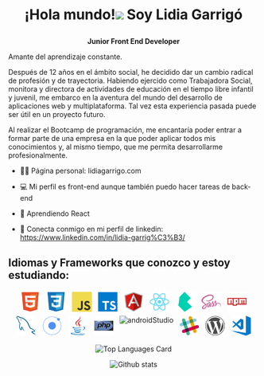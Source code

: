 # <p align=center> ¡Hola mundo!<img src="https://raw.githubusercontent.com/MartinHeinz/MartinHeinz/master/wave.gif" width="30px"> Soy Lidia Garrigó </p>
**<p align=center> Junior Front End Developer </p>**


Amante del aprendizaje constante.

Después de 12 años en el ámbito social, he decidido dar un cambio radical de profesión y de trayectoria. Habiendo ejercido como Trabajadora Social, monitora y directora de actividades de educación en el tiempo libre infantil y juvenil, me embarco en la aventura del mundo del desarrollo de aplicaciones web y multiplataforma. Tal vez esta experiencia pasada puede ser útil en un proyecto futuro.

Al realizar el Bootcamp de programación, me encantaría poder entrar a formar parte de una empresa en la que poder aplicar todos mis conocimientos y, al mismo tiempo, que me permita desarrollarme profesionalmente.


- 👨‍💻  Página personal: lidiagarrigo.com

- 💻  Mi perfil es front-end aunque también puedo hacer tareas de back-end

- 🌱  Aprendiendo React

- 🤝  Conecta conmigo en mi perfil de linkedin: https://www.linkedin.com/in/lidia-garrig%C3%B3/

## Idiomas y Frameworks que conozco y estoy estudiando:
<p align="center">
<img src="https://raw.githubusercontent.com/devicons/devicon/9f4f5cdb393299a81125eb5127929ea7bfe42889/icons/html5/html5-original.svg" alt="html" height="40" style="vertical-align:top; margin:4px">
<img src="https://raw.githubusercontent.com/devicons/devicon/9f4f5cdb393299a81125eb5127929ea7bfe42889/icons/css3/css3-original.svg" alt="css" height="40" style="vertical-align:top; margin:4px">
<img src="https://raw.githubusercontent.com/github/explore/80688e429a7d4ef2fca1e82350fe8e3517d3494d/topics/javascript/javascript.png" alt="Javascript" height="40" style="vertical-align:top; margin:4px">
<img src="https://raw.githubusercontent.com/devicons/devicon/9f4f5cdb393299a81125eb5127929ea7bfe42889/icons/typescript/typescript-original.svg" alt="typescript" height="40" style="vertical-align:top; margin:4px">
<img src="https://raw.githubusercontent.com/devicons/devicon/9f4f5cdb393299a81125eb5127929ea7bfe42889/icons/angularjs/angularjs-original.svg" alt="angular" height="40" style="vertical-align:top; margin:4px">
  <img src="https://raw.githubusercontent.com/devicons/devicon/9f4f5cdb393299a81125eb5127929ea7bfe42889/icons/react/react-original.svg" alt="react" height="40" style="vertical-align:top; margin:4px">
<img src="https://raw.githubusercontent.com/devicons/devicon/9f4f5cdb393299a81125eb5127929ea7bfe42889/icons/bulma/bulma-plain.svg" alt="bulma" height="40" style="vertical-align:top; margin:4px">
  <img src="https://raw.githubusercontent.com/devicons/devicon/9f4f5cdb393299a81125eb5127929ea7bfe42889/icons/sass/sass-original.svg" alt="sass" height="40" style="vertical-align:top; margin:4px">
  <img src="https://raw.githubusercontent.com/devicons/devicon/9f4f5cdb393299a81125eb5127929ea7bfe42889/icons/npm/npm-original-wordmark.svg" alt="npm" height="40" style="vertical-align:top; margin:4px">
  <img src="https://raw.githubusercontent.com/devicons/devicon/9f4f5cdb393299a81125eb5127929ea7bfe42889/icons/mysql/mysql-original.svg" alt="mysql" height="40" style="vertical-align:top; margin:4px">
  <img src="https://raw.githubusercontent.com/devicons/devicon/9f4f5cdb393299a81125eb5127929ea7bfe42889/icons/ionic/ionic-original.svg" alt="ionic" height="40" style="vertical-align:top; margin:4px">
  <img src="https://raw.githubusercontent.com/devicons/devicon/9f4f5cdb393299a81125eb5127929ea7bfe42889/icons/java/java-original.svg" alt="java" height="40" style="vertical-align:top; margin:4px">
  <img src="https://raw.githubusercontent.com/devicons/devicon/9f4f5cdb393299a81125eb5127929ea7bfe42889/icons/php/php-original.svg" alt="php" height="40" style="vertical-align:top; margin:4px">
   <img src="https://developer.android.com/studio/images/studio-icon.svg?hl=es" alt="androidStudio" height="40" style="vertical-align:top; margin:4px"> 
    <img src="https://raw.githubusercontent.com/devicons/devicon/9f4f5cdb393299a81125eb5127929ea7bfe42889/icons/slack/slack-original.svg" alt="slack" height="40" style="vertical-align:top; margin:4px"> 
    <img src="https://raw.githubusercontent.com/devicons/devicon/9f4f5cdb393299a81125eb5127929ea7bfe42889/icons/wordpress/wordpress-plain.svg" alt="wordpress" height="40" style="vertical-align:top; margin:4px">
  <img src="https://raw.githubusercontent.com/github/explore/80688e429a7d4ef2fca1e82350fe8e3517d3494d/topics/visual-studio-code/visual-studio-code.png" alt="VS Code" height="40" style="vertical-align:top; margin:4px"> 

</p>

<div align=center>

![Top Languages Card](https://github-readme-stats.vercel.app/api/top-langs/?username=lidiagarrigo&layout=compact)
  
![Github stats](https://github-readme-stats.vercel.app/api?username=lidiagarrigo&theme=highcontrast&show_icons=true&count_private=true)

</div>
